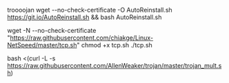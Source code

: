 troooojan
wget --no-check-certificate -O AutoReinstall.sh https://git.io/AutoReinstall.sh && bash AutoReinstall.sh

wget -N --no-check-certificate "https://raw.githubusercontent.com/chiakge/Linux-NetSpeed/master/tcp.sh"
chmod +x tcp.sh
./tcp.sh

bash <(curl -L -s https://raw.githubusercontent.com/AllenWeaker/trojan/master/trojan_mult.sh)

